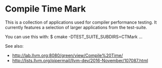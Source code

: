 Compile Time Mark
=================

This is a collection of applications used for compiler performance testing. It
currently features a selection of larger applications from the test-suite.

You can use this with:
$ cmake -DTEST_SUITE_SUBDIRS=CTMark ...

See also:

- http://lab.llvm.org:8080/green/view/Compile%20Time/
- http://lists.llvm.org/pipermail/llvm-dev/2016-November/107087.html
